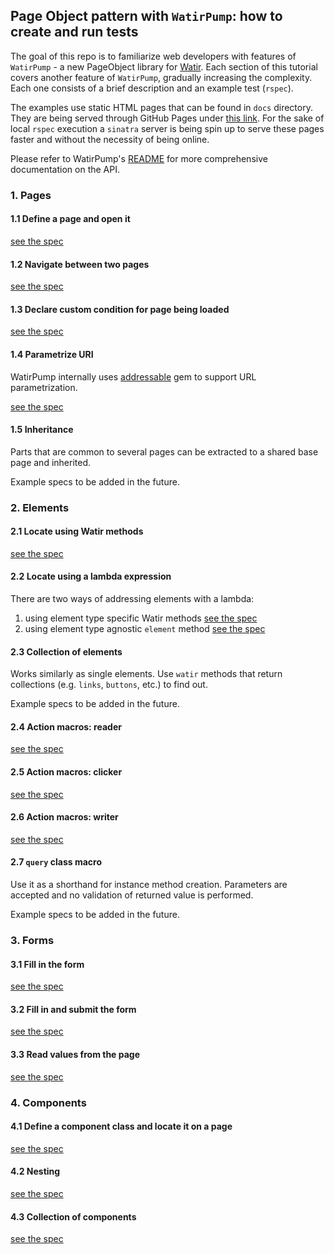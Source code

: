 ## Page Object pattern with `WatirPump`: how to create and run tests

The goal of this repo is to familiarize web developers with features of `WatirPump` -
a new PageObject library for [Watir](https://www.rubydoc.info/gems/watir/). Each section of this tutorial
covers another feature of `WatirPump`, gradually increasing the complexity.
Each one consists of a brief description and an example test (`rspec`).

The examples use static HTML pages that can be found in `docs` directory.
They are being served through GitHub Pages under [this link](https://bwilczek.github.io/watir_pump_tutorial/).
For the sake of local `rspec` execution a `sinatra` server is being spin up to
serve these pages faster and without the necessity of being online.

Please refer to WatirPump's [README](https://github.com/bwilczek/watir_pump)
for more comprehensive documentation on the API.

### 1. Pages

#### 1.1 Define a page and open it

[see the spec](spec/1.1_page_define_and_open_spec.rb)

#### 1.2 Navigate between two pages

[see the spec](spec/1.2_navigation_between_two_pages_spec.rb)

#### 1.3 Declare custom condition for page being loaded

[see the spec](spec/1.3_custom_loaded_condition_spec.rb)

#### 1.4 Parametrize URI

WatirPump internally uses [addressable](https://github.com/sporkmonger/addressable) gem to support URL parametrization.

[see the spec](spec/1.4_parametrize_uri_spec.rb)

#### 1.5 Inheritance

Parts that are common to several pages can be extracted to a shared base page and inherited.

Example specs to be added in the future.

### 2. Elements

#### 2.1 Locate using Watir methods

[see the spec](spec/2.1_locate_using_watir_methods_spec.rb)

#### 2.2 Locate using a lambda expression

There are two ways of addressing elements with a lambda:
 1. using element type specific Watir methods [see the spec](spec/2.2.1_locate_using_lambda_spec.rb)
 1. using element type agnostic `element` method [see the spec](spec/2.2.2_locate_using_element_method.rb)

#### 2.3 Collection of elements

Works similarly as single elements. Use `watir` methods that return collections (e.g. `links`, `buttons`, etc.) to find out.

Example specs to be added in the future.

#### 2.4 Action macros: reader

[see the spec](spec/2.4_action_macro_reader_spec.rb)

#### 2.5 Action macros: clicker

[see the spec](spec/2.5_action_macro_clicker_spec.rb)

#### 2.6 Action macros: writer

[see the spec](spec/2.6_action_macro_writer_spec.rb)

#### 2.7 `query` class macro

Use it as a shorthand for instance method creation. Parameters are accepted and no validation of returned value is performed.

Example specs to be added in the future.

### 3. Forms

#### 3.1 Fill in the form

[see the spec](spec/3.1_fill_form_spec.rb)

#### 3.2 Fill in and submit the form

[see the spec](spec/3.2_fill_submit_form_spec.rb)

#### 3.3 Read values from the page

[see the spec](spec/3.3_big_form_spec.rb)

### 4. Components

#### 4.1 Define a component class and locate it on a page

[see the spec](spec/4.1_component_definition_spec.rb)

#### 4.2 Nesting

[see the spec](spec/4.2_component_nesting_spec.rb)

#### 4.3 Collection of components

[see the spec](spec/4.3_component_collection_spec.rb)
